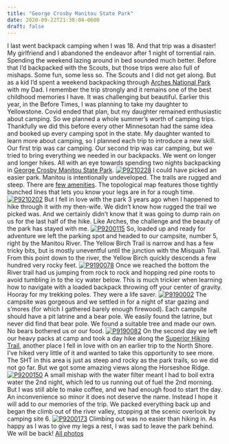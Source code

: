 ```yaml
---
title: "George Crosby Manitou State Park"
date: 2020-09-22T21:38:04-0600
draft: false
---
```


I last went backpack camping when I was 18\. And that trip was a disaster! My girlfriend and I abandoned the endeavor after 1 night of torrential rain. Spending the weekend lazing around in bed sounded much better.
Before that I’d backpacked with the Scouts, but those trips were also full of mishaps. Some fun, some less so. The Scouts and I did not get along.
But as a kid I’d spent a weekend backpacking through [Arches National Park](https://www.nps.gov/arch/index.htm) with my Dad. I remember the trip strongly and it remains one of the best childhood memories I have. It was challenging but beautiful.
Earlier this year, in the Before Times, I was planning to take my daughter to Yellowstone. Covid ended that plan, but my daughter remained enthusiastic about camping. So we planned a whole summer’s worth of camping trips. Thankfully we did this before every other Minnesotan had the same idea and booked up every camping spot in the state.
My daughter wanted to learn more about camping, so I planned each trip to introduce a new skill. Our first trip was car camping. Our second trip was car camping, but we tried to bring everything we needed in our backpacks. We went on longer and longer hikes. All with an eye towards spending two nights backpacking in [George Crosby Manitou State Park](https://www.dnr.state.mn.us/state_parks/park.html?id=spk00163#homepage).
[![P9210228](https://live.staticflickr.com/65535/50371150723_b8cd905c41_c.jpg)](https://www.flickr.com/photos/ianwhitney/50371150723/in/datetaken-public/ "P9210228")
I could have picked an easier park. Manitou is intentionally undeveloped. The trails are rugged and steep. There are [few amenities](https://www.dnr.state.mn.us/state_parks/park.html?id=spk00163#amenities). The topological map features those tightly bunched lines that lets you know your legs are in for a rough time.
[![P9210202](https://live.staticflickr.com/65535/50372024312_1a2cea11ee_c.jpg)](https://www.flickr.com/photos/ianwhitney/50372024312/in/datetaken-public/ "P9210202")
But I fell in love with the park 3 years ago when I happened to hike through it with my then-wife. We didn’t know how rugged the trail we picked was. And we certainly didn’t know that it was going to dump rain on us for the last half of the hike. Like Arches, the challenge and the beauty of the park has stayed with me.
[![P9200115](https://live.staticflickr.com/65535/50371894071_973586f11c_c.jpg)](https://www.flickr.com/photos/ianwhitney/50371894071/in/datetaken-public/ "P9200115")
So, loaded up and ready for adventure we left the parking spot and headed to our campsite, number 5, right by the Manitou River. The Yellow Birch Trail is narrow and has a few tricky bits, but is mostly uneventful until the junction with the Misquah Trail. From this point down to the river, the Yellow Birch quickly descends a few hundred very rocky feet.
[![P9190078](https://live.staticflickr.com/65535/50372075542_2fc92ac184_c.jpg)](https://www.flickr.com/photos/ianwhitney/50372075542/in/datetaken-public/ "P9190078")
Once we reached the bottom the River trail had us jumping from rock to rock and hopping red pine roots to avoid tumbling in to the icy water below. This is much trickier when learning how to navigate with a loaded backpack throwing off your center of gravity. Hooray for my trekking poles. They were a life saver.
[![P9190002](https://live.staticflickr.com/65535/50372105872_ca1af9a291_c.jpg)](https://www.flickr.com/photos/ianwhitney/50372105872/in/datetaken-public/ "P9190002")
The campsite was gorgeous and we settled in for a night of star gazing and s’mores (for which I gathered barely enough firewood). Each campsite should have a pit latrine and a bear pole. We easily found the latrine, but never did find that bear pole. We found a suitable tree and made our own. No bears bothered us or our food.
[![P9190082](https://live.staticflickr.com/65535/50371207388_5c96d18646_c.jpg)](https://www.flickr.com/photos/ianwhitney/50371207388/in/datetaken-public/ "P9190082")
On the second day we left our heavy packs at camp and took a day hike along the [Superior Hiking Trail](https://superiorhiking.org), another place I fell in love with on an earlier trip to the North Shore. I’ve hiked very little of it and wanted to take this opportunity to see more. The SHT in this area is just as steep and rocky as the park trails, so we did not go far. But we got some amazing views along the Horseshoe Ridge.
[![P9200150](https://live.staticflickr.com/65535/50371881821_3db4654688_c.jpg)](https://www.flickr.com/photos/ianwhitney/50371881821/in/datetaken-public/ "P9200150")
A small mishap with the water filter meant I had to boil extra water the 2nd night, which led to us running out of fuel the 2nd morning. But I was still able to make coffee, and we had enough food to start the day. An inconvenience so minor it does not deserve the name. Instead I hope it will add to our memories of the trip. We packed everything back up and began the climb out of the river valley, stopping at the scenic overlook by camping site 6.
[![P9200173](https://live.staticflickr.com/65535/50372032897_9736b4f20e_c.jpg)](https://www.flickr.com/photos/ianwhitney/50372032897/in/datetaken-public/ "P9200173")
Climbing out was no easier than hiking in. As happy as I was to give my legs a rest, I was sad to leave the park behind. We will be back!
[All photos](https://www.flickr.com/photos/ianwhitney/albums/72157716073298771)
